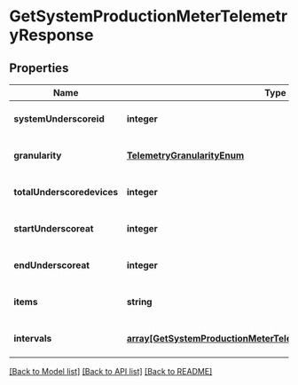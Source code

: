 # GetSystemProductionMeterTelemetryResponse

## Properties
Name | Type | Description | Notes
------------ | ------------- | ------------- | -------------
**systemUnderscoreid** | **integer** |  | [optional] [default to null]
**granularity** | [**TelemetryGranularityEnum**](TelemetryGranularityEnum.md) |  | [optional] [default to null]
**totalUnderscoredevices** | **integer** |  | [optional] [default to null]
**startUnderscoreat** | **integer** |  | [optional] [default to null]
**endUnderscoreat** | **integer** |  | [optional] [default to null]
**items** | **string** |  | [optional] [default to null]
**intervals** | [**array[GetSystemProductionMeterTelemetryResponseIntervalsInner]**](GetSystemProductionMeterTelemetryResponseIntervalsInner.md) |  | [optional] [default to null]

[[Back to Model list]](../README.md#documentation-for-models) [[Back to API list]](../README.md#documentation-for-api-endpoints) [[Back to README]](../README.md)


